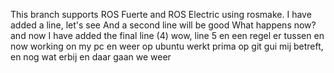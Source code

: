 This branch supports ROS Fuerte and ROS Electric using rosmake.
I have added a line, let's see
And a second line will be good
What happens now?
and now I have added the final line (4)
wow, line 5
en een regel er tussen
en now working on my pc
en weer op ubuntu
werkt prima op git gui mij betreft, en nog wat erbij
en daar gaan we weer
